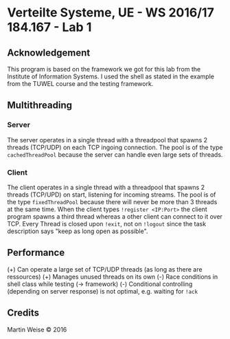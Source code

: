 # Verteilte Systeme, UE - WS 2016/17 184.167 - Lab 1

## Acknowledgement

This program is based on the framework we got for this lab from the Institute of Information Systems. I used the shell as stated in the example from the TUWEL course and the testing framework.

## Multithreading

### Server

The server operates in a single thread with a threadpool that spawns 2 threads (TCP/UDP) on each TCP ingoing connection. The pool is of the type `cachedThreadPool` because the server can handle even large sets of threads.

### Client

The client operates in a single thread with a threadpool that spawns 2 threads (TCP/UPD) on start, listening for incoming streams. The pool is of the type `fixedThreadPool` because there will never be more than 3 threads at the same time. When the client types `!register <IP:Port>` the client program spawns a third thread whereas a other client can connect to it over TCP. Every Thread is closed upon `!exit`, not on `!logout` since the task description says "keep as long open as possible".

## Performance

(+) Can operate a large set of TCP/UDP threads (as long as there are ressources)
(+) Manages unused threads on its own
(-) Race conditions in shell class while testing (-> framework)
(-) Conditional controlling (depending on server response) is not optimal, e.g. waiting for `!ack`

## Credits

Martin Weise &copy; 2016